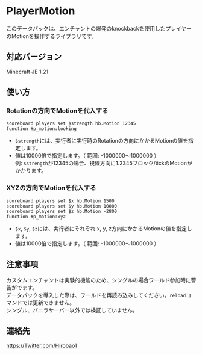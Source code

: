 # PlayerMotion
このデータパックは、エンチャントの爆発のknockbackを使用したプレイヤーのMotionを操作するライブラリです。<br>

## 対応バージョン
Minecraft JE 1.21

## 使い方
### Rotationの方向でMotionを代入する
```
scoreboard players set $strength hb.Motion 12345
function #p_motion:looking
```
- `$strength`には、実行者に実行時のRotationの方向にかかるMotionの値を指定します。
- 値は10000倍で指定します。（ 範囲: -1000000～1000000 ）<br>例: `$strength`が12345の場合、視線方向に1.2345ブロック/tickのMotionがかかります。

### XYZの方向でMotionを代入する
```
scoreboard players set $x hb.Motion 1500
scoreboard players set $y hb.Motion 10000
scoreboard players set $z hb.Motion -2800
function #p_motion:xyz
```
- `$x`, `$y`, `$z`には、実行者にそれぞれ x, y, z方向にかかるMotionの値を指定します。
- 値は10000倍で指定します。（ 範囲: -1000000～1000000 ）

## 注意事項
カスタムエンチャントは実験的機能のため、シングルの場合ワールド参加時に警告がでます。<br>
データパックを導入した際は、ワールドを再読み込みしてください。`reload`コマンドでは更新できません。<br>
シングル、バニラサーバー以外では検証していません。

## 連絡先
https://Twitter.com/Hirobao1
